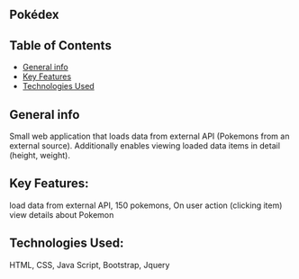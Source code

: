 ## Pokédex
## Table of Contents
* [General info](#general-info)
* [Key Features](#key-features)
* [Technologies Used](#technologies-used)
## General info
Small web application that loads data from external API (Pokemons from an external source).
Additionally enables viewing loaded data items in detail (height, weight).
## Key Features:
load data from external API,
150 pokemons,
On user action (clicking item) view details about Pokemon
## Technologies Used:
HTML, CSS, Java Script, Bootstrap, Jquery

